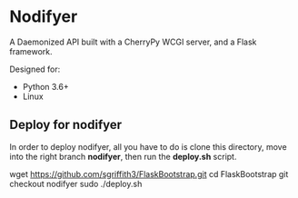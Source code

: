 # Nodifyer

A Daemonized API built with a CherryPy WCGI server, and a Flask framework.

Designed for:

* Python 3.6+ 
* Linux

## Deploy for nodifyer

In order to deploy nodifyer, all you have to do is clone this directory, move into the right branch **nodifyer**, then run the **deploy.sh** script.

wget https://github.com/sgriffith3/FlaskBootstrap.git
cd FlaskBootstrap
git checkout nodifyer
sudo ./deploy.sh
